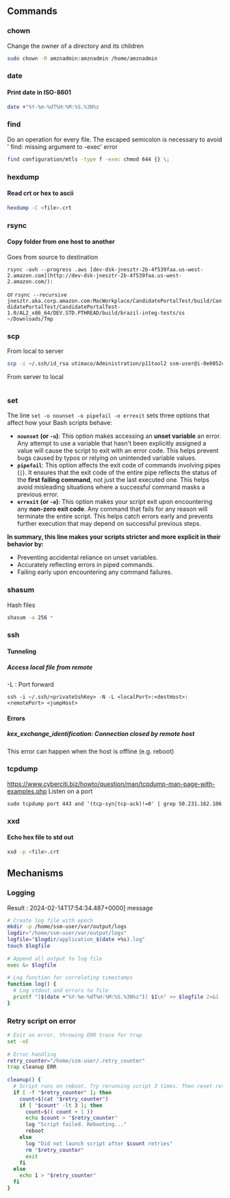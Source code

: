 ## Commands
### chown
Change the owner of a directory and its children
```sh
sudo chown -R amznadmin:amznadmin /home/amznadmin
```
### date
#### Print date in ISO-8601
```bash
date +"%Y-%m-%dT%H:%M:%S.%3N%z
```

### find
Do an operation for every file. The escaped semicolon is necessary to avoid '
find: missing argument to -exec' error

```bash
find configuration/mtls -type f -exec chmod 644 {} \;
```

### hexdump
#### Read crt or hex to ascii
```bash
hexdump -C <file>.crt
```

### rsync
#### Copy folder from one host to another

Goes from source to destination  
  
`rsync -avh --progress .aws [dev-dsk-jnesztr-2b-4f539faa.us-west-2.amazon.com](http://dev-dsk-jnesztr-2b-4f539faa.us-west-2.amazon.com/):`  
  
or `rsync --recursive jnesztr.aka.corp.amazon.com:MacWorkplace/CandidatePortalTest/build/CandidatePortalTest/CandidatePortalTest-1.0/AL2_x86_64/DEV.STD.PTHREAD/build/brazil-integ-tests/ss ~/Downloads/Tmp`

### scp
From local to server
```bash
scp -i ~/.ssh/id_rsa utimaco/Administration/p11tool2 ssm-user@i-0e005241698fa326c:/home/ssm-user
```

From server to local
```bash

```
### set
The line `set -o nounset -o pipefail -o errexit` sets three options that affect how your Bash scripts behave:

- **`nounset` (or `-u`)**: This option makes accessing an **unset variable** an error. Any attempt to use a variable that hasn't been explicitly assigned a value will cause the script to exit with an error code. This helps prevent bugs caused by typos or relying on unintended variable values.
- **`pipefail`**: This option affects the exit code of commands involving pipes (`|`). It ensures that the exit code of the entire pipe reflects the status of the **first failing command**, not just the last executed one. This helps avoid misleading situations where a successful command masks a previous error.
- **`errexit` (or `-e`)**: This option makes your script exit upon encountering any **non-zero exit code**. Any command that fails for any reason will terminate the entire script. This helps catch errors early and prevents further execution that may depend on successful previous steps.

**In summary, this line makes your scripts stricter and more explicit in their behavior by:**

- Preventing accidental reliance on unset variables.
- Accurately reflecting errors in piped commands.
- Failing early upon encountering any command failures.
### shasum
Hash files
```bash
shasum -a 256 *
```
### ssh
#### Tunneling
##### Access local file from remote 
-L : Port forward
```
ssh -i ~/.ssh/<privateSshKey> -N -L <localPort>:<destHost>:<remotePort> <jumpHost>
```

#### Errors
##### kex_exchange_identification: Connection closed by remote host
This error can happen when the host is offline (e.g. reboot)


### tcpdump
https://www.cyberciti.biz/howto/question/man/tcpdump-man-page-with-examples.php
Listen on a port
```
sudo tcpdump port 443 and '(tcp-syn|tcp-ack)!=0' | grep 50.231.162.106
```

### xxd
#### Echo hex file to std out
```bash
xxd -p <file>.crt
```

## Mechanisms
### Logging
Result : 2024-02-14T17:54:34.487+0000] message
```sh
# Create log file with epoch  
mkdir -p /home/ssm-user/var/output/logs  
logdir="/home/ssm-user/var/output/logs"  
logfile="$logdir/application_$(date +%s).log"  
touch $logfile  
  
# Append all output to log file  
exec &> $logfile  
  
# Log function for correlating timestamps  
function log() {  
  # Log stdout and errors to file  
  printf "[$(date +"%Y-%m-%dT%H:%M:%S.%3N%z")] $1\n" >> $logfile 2>&1  
}
```

### Retry script on error
```sh
# Exit on error, throwing ERR trace for trap  
set -eE  
  
# Error handling  
retry_counter="/home/ssm-user/.retry_counter"  
trap cleanup ERR  
  
cleanup() {  
  # Script runs on reboot. Try rerunning script 3 times. Then reset retry counter by removing file.  
  if [ -f "$retry_counter" ]; then  
    count=$(cat "$retry_counter")  
    if [ "$count" -lt 3 ]; then  
      count=$(( count + 1 ))  
      echo $count > "$retry_counter"  
      log "Script failed. Rebooting..."  
      reboot  
    else  
      log "Did not launch script after $count retries"
	  rm "$retry_counter"  
      exit  
    fi  
  else    
    echo 1 > "$retry_counter"  
  fi  
}
```